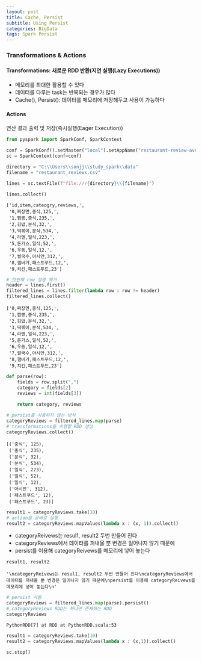 ```yaml
---
layout: post
title: Cache, Persist
subtitle: Using Persist
categories: BigData
tags: Spark Persist
---
```


### Transformations & Actions

#### Transformations: 새로운 RDD 반환(지연 실행(Lazy Executions))

- 메모리를 최대한 활용할 수 있다
- 데이터를 다루는 task는 반복되는 경우가 많다 
- Cache(), Persist(): 데이터를 메모리에 저장해두고 사용이 가능하다

#### Actions

연산 결과 출력 및 저장(즉시실행(Eager Execution))

```python
from pyspark import SparkConf, SparkContext
```


```python
conf = SparkConf().setMaster("local").setAppName("restaurant-review-average")
sc = SparkContext(conf=conf)
```


```python
directory = "C:\\Users\\sonjj\\study_spark\\data"
filename = "restaurant_reviews.csv"
```


```python
lines = sc.textFile(f"file:///{directory}\\{filename}")
```


```python
lines.collect()
```




    ['id,item,cateogry,reviews,',
     '0,짜장면,중식,125,',
     '1,짬뽕,중식,235,',
     '2,김밥,분식,32,',
     '3,떡볶이,분식,534,',
     '4,라멘,일식,223,',
     '5,돈가스,일식,52,',
     '6,우동,일식,12,',
     '7,쌀국수,아시안,312,',
     '8,햄버거,패스트푸드,12,',
     '9,치킨,패스트푸드,23']




```python
# 첫번째 row 설명 제거
header = lines.first()
filtered_lines = lines.filter(lambda row : row != header)
filtered_lines.collect()
```




    ['0,짜장면,중식,125,',
     '1,짬뽕,중식,235,',
     '2,김밥,분식,32,',
     '3,떡볶이,분식,534,',
     '4,라멘,일식,223,',
     '5,돈가스,일식,52,',
     '6,우동,일식,12,',
     '7,쌀국수,아시안,312,',
     '8,햄버거,패스트푸드,12,',
     '9,치킨,패스트푸드,23']




```python
def parse(row):
    fields = row.split(",")
    category = fields[2]
    reviews = int(fields[3])
    
    return category, reviews
```


```python
# persist를 사용하지 않는 방식
categoryReviews = filtered_lines.map(parse)
# transformations을 수행할 RDD 생성
categoryReviews.collect()
```




    [('중식', 125),
     ('중식', 235),
     ('분식', 32),
     ('분식', 534),
     ('일식', 223),
     ('일식', 52),
     ('일식', 12),
     ('아시안', 312),
     ('패스트푸드', 12),
     ('패스트푸드', 23)]




```python
result1 = categoryReviews.take(10)
# action을 곧바로 실행
result2 = categoryReviews.mapValues(lambda x : (x, 1)).collect()
```

- categoryReivews는 resul1, result2 두번 만들어 진다
- categoryReviews에서 데이터를 꺼내올 뿐 변경은 일어나지 않기 때문에
- persist를 이용해 categoryReivews를 메모리에 넣어 놓는다


```python
result1, result2
```




    '\ncategoryReivews는 resul1, result2 두번 만들어 진다\ncategoryReviews에서 데이터를 꺼내올 뿐 변경은 일어나지 않기 때문에\npersist를 이용해 categoryReivews를 메모리에 넣어 놓는다\n'




```python
# persist 사용
categoryReviews = filtered_lines.map(parse).persist()
# categoryReviews RDD는 하나만 존재하는 RDD
categoryReviews
```




    PythonRDD[7] at RDD at PythonRDD.scala:53




```python
result1 = categoryReviews.take(10)
result2 = categoryReviews.mapValues(lambda x : (x,1)).collect()
```


```python
sc.stop()
```
